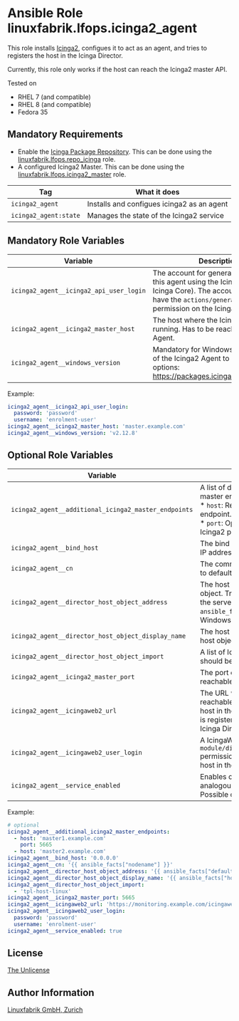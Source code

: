 # Ansible Role linuxfabrik.lfops.icinga2_agent

This role installs [Icinga2](https://icinga.com/), configues it to act as an agent, and tries to registers the host in the Icinga Director.

Currently, this role only works if the host can reach the Icinga2 master API.


Tested on

* RHEL 7 (and compatible)
* RHEL 8 (and compatible)
* Fedora 35


## Mandatory Requirements

* Enable the [Icinga Package Repository](https://packages.icinga.com/). This can be done using the [linuxfabrik.lfops.repo_icinga](https://github.com/Linuxfabrik/lfops/tree/main/roles/repo_icinga) role.
* A configured Icinga2 Master.  This can be done using the [linuxfabrik.lfops.icinga2_master](https://github.com/Linuxfabrik/lfops/tree/main/roles/icinga2_master) role.

| Tag                   | What it does                               |
| ---                   | ------------                               |
| `icinga2_agent`       | Installs and configues icinga2 as an agent |
| `icinga2_agent:state` | Manages the state of the Icinga2 service   |


## Mandatory Role Variables

| Variable                                | Description                                                                                                                                                         |
| --------                                | -----------                                                                                                                                                         |
| `icinga2_agent__icinga2_api_user_login` | The account for generating a ticket for this agent using the Icinga2 API (API of Icinga Core). The account needs to have the `actions/generate-ticket` permission on the Icinga2 Master. |
| `icinga2_agent__icinga2_master_host`    | The host where the Icinga2 Master is running. Has to be reachable from the Agent.                                                                                   |
| `icinga2_agent__windows_version`        | Mandatory for Windows. The version of the Icinga2 Agent to install. Possible options: https://packages.icinga.com/windows/.                                         |

Example:
```yaml
icinga2_agent__icinga2_api_user_login:
  password: 'password'
  username: 'enrolment-user'
icinga2_agent__icinga2_master_host: 'master.example.com'
icinga2_agent__windows_version: 'v2.12.8'
```


## Optional Role Variables

| Variable | Description | Default Value |
| -------- | ----------- | ------------- |
| `icinga2_agent__additional_icinga2_master_endpoints` | A list of dictionaries with additional Icinga2 master endpoints. Subkeys: <br> * `host`: Required, string. Host of the master endpoint. <br> * `port`: Optional, string. Defaults to 5665. The Icinga2 port of the endpoint. | `[]` |
| `icinga2_agent__bind_host` | The bind host. This allows restricting on which IP addresses the Agent is listening. | unset |
| `icinga2_agent__cn` | The common name of the Icinga2 Agent. Tries to default to the FQDN of the server. | `'{{ ansible_facts["nodename"] }}'` |
| `icinga2_agent__director_host_object_address` | The host address of the Icinga Director host object. Tries to default to the IPv4 address of the server. One can try setting this to `{{ ansible_facts["ip_addresses"][0] }}` for Windows servers. | `'{{ ansible_facts["default_ipv4"]["address"] }}'` |
| `icinga2_agent__director_host_object_display_name` | The host display name of the Icinga Director host object. Tries to default to the hostname. | `'{{ ansible_facts["hostname"] }}'` |
| `icinga2_agent__director_host_object_import` | A list of Icinga Director host templates which should be imported for this server. | `['tpl-host-linux']` |
| `icinga2_agent__icinga2_master_port` | The port on which the Icinga2 master is reachable. | `5665` |
| `icinga2_agent__icingaweb2_url` | The URL where the IcingaWeb2 (the API) is reachable. This will be used to register the host in the Icinga Director (otherwise the host is registered in Icinga Core, but not visible in Icinga Director). | unset |
| `icinga2_agent__icingaweb2_user_login` | A IcingaWeb2 user with `module/director,director/api,director/hosts` permissions. This will be used to register the host in the Icinga Director. | unset |
| `icinga2_agent__service_enabled` | Enables or disables the Icinga2 service, analogous to `systemctl enable/disable --now`. Possible options: | `true` |

Example:
```yaml
# optional
icinga2_agent__additional_icinga2_master_endpoints:
  - host: 'master1.example.com'
    port: 5665
  - host: 'master2.example.com'
icinga2_agent__bind_host: '0.0.0.0'
icinga2_agent__cn: '{{ ansible_facts["nodename"] }}'
icinga2_agent__director_host_object_address: '{{ ansible_facts["default_ipv4"]["address"] }}'
icinga2_agent__director_host_object_display_name: '{{ ansible_facts["hostname"] }}'
icinga2_agent__director_host_object_import:
  - 'tpl-host-linux'
icinga2_agent__icinga2_master_port: 5665
icinga2_agent__icingaweb2_url: 'https://monitoring.example.com/icingaweb2'
icinga2_agent__icingaweb2_user_login:
  password: 'password'
  username: 'enrolment-user'
icinga2_agent__service_enabled: true
```


## License

[The Unlicense](https://unlicense.org/)


## Author Information

[Linuxfabrik GmbH, Zurich](https://www.linuxfabrik.ch)

